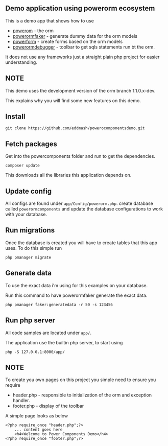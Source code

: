 Demo application using powerorm ecosystem
-----------------------------------------

This is a demo app that shows how to use 

 - [powerom](http://powerorm.readthedocs.io/en/1.1.0/) - the orm
 - [powerormfaker](http://powerorm.readthedocs.io/en/1.1.0/) - generate dummy data for the orm models
 - [powerform](http://powerorm.readthedocs.io/en/1.1.0/) - create forms based on the orm models
 - [powerormdebugger](http://powerorm.readthedocs.io/en/1.1.0/) - toolbar to get sqls statements run bt the orm.

It does not use any frameworks just a straight plain php project for easier understanding.

NOTE
----
This demo uses the development version of the orm branch 1.1.0.x-dev.

This explains why you will find some new features on this demo.

Install
-------
``git clone https://github.com/eddmash/powerocomponentsdemo.git``

Fetch packages
---------------
Get into the powercomponents folder and run to get the dependencies.

``composer update``

This downloads all the libraries this application depends on.

Update config
-------------
All configs are found under `app/Config/powerorm.php`.
create database called `powerormcomponents` and update the database configurations to work with your database.

Run migrations
--------------
Once the database is created you will have to create tables that this app uses.
To do this simple run 

``php pmanager migrate``

Generate data
--------------

To use the exact data i'm using for this examples on your database. 

Run this command to have powerormfaker generate the exact data.

``php pmanager faker:generatedata -r 50 -s 123456``

Run php server
--------------
All code samples are located under `app/`. 

The application use the builtin php server, to start using 

``php -S 127.0.0.1:8000/app/``

NOTE
----
To create you own pages on this project you simple need to ensure you require
- header.php  - responsible to initialization of the orm and exception handler.
- footer.php  - display of the toolbar

A simple page looks as below
``````
<?php require_once "header.php";?>
    ... content goes here
    <h4>Welcome to Power Components Demo</h4>
<?php require_once "footer.php";?>
``````

